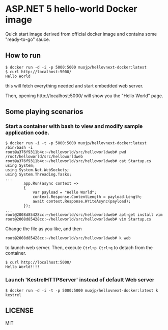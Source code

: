 ASP.NET 5 hello-world Docker image
=================

Quick start image derived from official docker image and contains some "ready-to-go" sauce.

## How to run

```
$ docker run -d -i -p 5000:5000 muojp/hellovnext-docker:latest
$ curl http://localhost:5000/
Hello World
```

this will fetch everything needed and start embedded web server.

Then, opening http://localhost:5000/ will show you the "Hello World" page.

## Some playing scenarios

### Start a container with bash to view and modify sample application code.

```
$ docker run -i -t -p 5000:5000 muojp/hellovnext-docker:latest /bin/bash -i
root@a376f9311b4c:~/helloworld/src/helloworldweb# pwd
/root/helloworld/src/helloworldweb
root@a376f9311b4c:~/helloworld/src/helloworldweb# cat Startup.cs 
using System;
using System.Net.WebSockets;
using System.Threading.Tasks;
...
        app.Run(async context =>
        {
            var payload = "Hello World";
            context.Response.ContentLength = payload.Length;
            await context.Response.WriteAsync(payload);
        });
...
root@2008d85428cc:~/helloworld/src/helloworldweb# apt-get install vim
root@2008d85428cc:~/helloworld/src/helloworldweb# vim Startup.cs 
```

Change the file as you like, and then 

```
root@2008d85428cc:~/helloworld/src/helloworldweb# k web
```

to launch web server. Then, execute `Ctrl+p Ctrl+q` to detach from the container.


```
$ curl http://localhost:5000/
Hello World!!!!
```

### Launch 'KestrelHTTPServer' instead of default Web server

```
$ docker run -d -i -t -p 5000:5000 muojp/hellovnext-docker:latest k kestrel
```

## LICENSE

MIT

